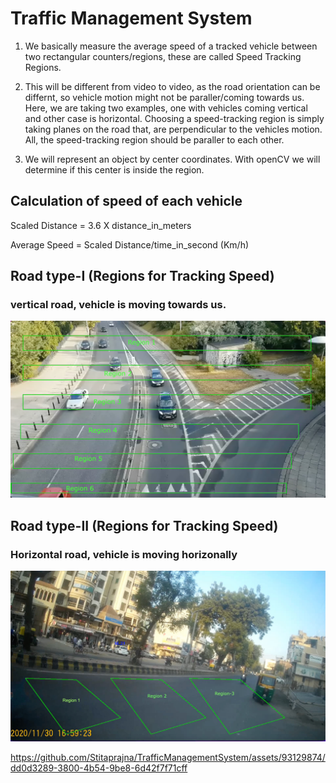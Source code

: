 # Traffic Management System


1. We basically measure the average speed of a tracked vehicle between two rectangular counters/regions, these are called Speed Tracking Regions. 


2. This will be different from video to video, as the road orientation can be differnt, so vehicle motion might not be paraller/coming towards us. Here, we are taking two examples, one    with vehicles coming vertical and other case is horizontal. Choosing a speed-tracking region is simply taking planes on the road that, are perpendicular to the vehicles motion. All,    the speed-tracking region should be paraller to each other.


3. We will represent an object by center coordinates. With openCV we will determine if this center is inside the region.


## Calculation of speed of each vehicle

   Scaled Distance = 3.6 X distance_in_meters
   
   Average Speed  = Scaled Distance/time_in_second (Km/h) 
   

## Road type-I (Regions for Tracking Speed)

### vertical road, vehicle is moving towards us.
![](https://github.com/Stitaprajna/TrafficManagementSystem/blob/main/screenshots/speed-tracking-region-1.jpg)


## Road type-II (Regions for Tracking Speed)

### Horizontal road, vehicle is moving horizonally
![](https://github.com/Stitaprajna/TrafficManagementSystem/blob/main/screenshots/speed-tracking-region-2.jpg)


https://github.com/Stitaprajna/TrafficManagementSystem/assets/93129874/dd0d3289-3800-4b54-9be8-6d42f7f71cff

